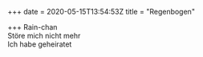 +++
date = 2020-05-15T13:54:53Z
title = "Regenbogen"

+++ 
Rain-chan   
Störe mich nicht mehr   
Ich habe geheiratet